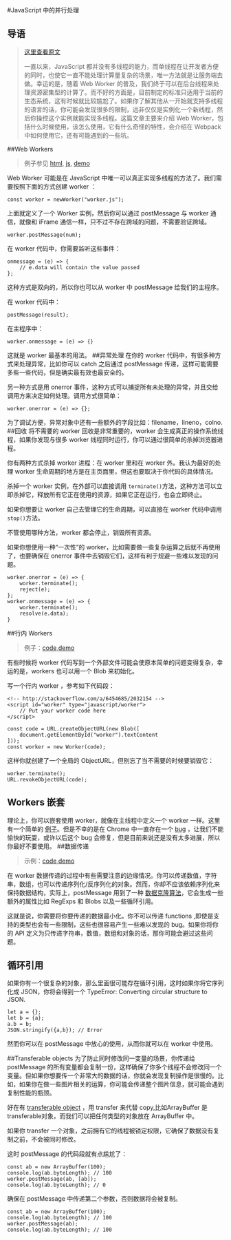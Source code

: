 #JavaScript 中的并行处理
## 导语
>[这里查看原文](https://advancedweb.hu/2016/08/09/parallel-processing-in-js/) 
>
> 一直以来，JavaScript 都并没有多线程的能力，而单线程在让开发者方便的同时，也使它一直不能处理计算量复杂的场景，唯一方法就是让服务端去做。幸运的是，随着 Web Worker 的普及，我们终于可以在后台线程来处理资源密集型的计算了。而不好的方面是，目前制定的标准只适用于当前的生态系统，这有时候就比较尴尬了。如果你了解其他从一开始就支持多线程的语言的话，你可能会发现很多的限制，远非仅仅是实例化一个新线程，然后你操控这个实例就能实现多线程。这篇文章主要来介绍 Web Worker，包括什么时候使用，该怎么使用，它有什么奇怪的特性，会介绍在 Webpack 中如何使用它，还有可能遇到的一些坑。

##Web Workers
> 例子参见 [html](https://github.com/sashee/parallel-processing-in-js/blob/master/worker.html), [js](https://github.com/sashee/parallel-processing-in-js/blob/master/worker.js), [demo](https://sashee.github.io/parallel-processing-in-js/worker.html)

Web Worker 可能是在 JavaScript 中唯一可以真正实现多线程的方法了。我们需要按照下面的方式创建 worker ：

```
const worker = newWorker("worker.js");
```

上面就定义了一个 Worker 实例，然后你可以通过 postMessage 与 worker 通信，就像和 iFrame 通信一样，只不过不存在跨域的问题，不需要验证跨域。

```
worker.postMessage(num);
```

在 worker 代码中，你需要监听这些事件：

```
onmessage = (e) => {
	// e.data will contain the value passed
};
```

这种方式是双向的，所以你也可以从 worker 中 postMessage 给我们的主程序。

在 worker 代码中：

```
postMessage(result);
```

在主程序中：

```
worker.onmessage = (e) => {}
```

这就是 worker 最基本的用法。
##异常处理
在你的 worker 代码中，有很多种方式来处理异常，比如你可以 catch 之后通过 postMessage 传递，这样可能需要多些一些代码，但是确实最有效也最安全的。

另一种方式是用 onerror 事件，这种方式可以捕捉所有未处理的异常，并且交给调用方来决定如何处理。调用方式很简单：

```
worker.onerror = (e) => {};
```

为了调试方便，异常对象中还有一些额外的字段比如：filename，lineno，colno.
##回收
将不需要的 worker 回收是非常重要的，worker 会生成真正的操作系统线程，如果你发现与很多 worker 线程同时运行，你可以通过很简单的杀掉浏览器进程。

你有两种方式杀掉 worker 进程：在 worker 里和在 worker 外。我认为最好的处理 worker 生命周期的地方是在主页面里，但这也要取决于你代码的具体情况。

杀掉一个 worker 实例，在外部可以直接调用 `terminate()`方法，这种方法可以立即杀掉它，释放所有它正在使用的资源，如果它正在运行，也会立即终止。

如果你想要让 worker 自己去管理它的生命周期，可以直接在 worker 代码中调用`stop()`方法。

不管使用哪种方法，worker 都会停止，销毁所有资源。

如果你想使用一种“一次性”的 worker，比如需要做一些复杂运算之后就不再使用了，也要确保在 onerror 事件中去销毁它们，这样有利于规避一些难以发现的问题。

```
worker.onerror = (e) => {
	worker.terminate();
	reject(e);
};
worker.onmessage = (e) => {
	worker.terminate();
	resolve(e.data);
}
```

##行内 Workers
> 例子：[code](https://github.com/sashee/parallel-processing-in-js/blob/master/inline-worker.html),[demo](https://sashee.github.io/parallel-processing-in-js/inline-worker.html)

有些时候将 worker 代码写到一个外部文件可能会使原本简单的问题变得复杂，幸运的是，workers 也可以用一个 Blob 来初始化。

写一个行内 worker ，参考如下代码段：

```
<!-- http://stackoverflow.com/a/6454685/2032154 -->
<script id="worker" type="javascript/worker">
	// Put your worker code here
</script>
```

```
const code = URL.createObjectURL(new Blob([
	document.getElementById("worker").textContent
]));
const worker = new Worker(code);
```

这样你就创建了一个全局的 ObjectURL，但别忘了当不需要的时候要销毁它：

```
worker.terminate();
URL.revokeObjectURL(code);
```
## Workers 嵌套
理论上，你可以嵌套使用 worker，就像在主线程中定义一个 worker 一样。这里有一个简单的 [例子](https://html.spec.whatwg.org/multipage/workers.html#delegation)。但是不幸的是在 Chrome 中一直存在一个 [bug](https://bugs.chromium.org/p/chromium/issues/detail?id=31666) ，让我们不能愉快的玩耍，或许以后这个 bug 会修复，但是目前来说还是没有太多进展，所以你最好不要使用。
##数据传递
> 示例：[code](https://github.com/sashee/parallel-processing-in-js/blob/master/data-passing.html),[demo](https://sashee.github.io/parallel-processing-in-js/data-passing.html)

在 worker 数据传递的过程中有些需要注意的边缘情况。你可以传递数值，字符串，数组，也可以传递序列化/反序列化的对象。然而，你却不应该依赖序列化来保持数据结构，实际上，postMessage 用到了一种 [数据克隆算法](https://developer.mozilla.org/en-US/docs/Web/API/Web_Workers_API/Structured_clone_algorithm)，它会生成一些额外的属性比如 RegExps 和 Blobs 以及一些循环引用。

这就是说，你需要将你要传递的数据最小化。你不可以传递 functions ,即使是支持的类型也会有一些限制，这些也很容易产生一些难以发现的 bug。如果你将你的 API 定义为只传递字符串，数值，数组和对象的话，那你可能会避过这些问题。
## 循环引用
如果你有一个很复杂的对象，那么里面很可能存在循环引用，这时如果你将它序列化成 JSON，你将会得到一个 TypeError: Converting circular structure to JSON.

```
let a = {};
let b = {a};
a.b = b;
JSON.stringify({a,b}); // Error
```
然而你可以在 postMessage 中放心的使用，从而你就可以在 worker 中使用。

##Transferable objects
为了防止同时修改同一变量的场景，你传递给 postMessage 的所有变量都会复制一份，这样确保了你多个线程不会修改同一个变量。但如果你想要传一个非常大的数据的话，你就会发现复制操作是很慢的。比如，如果你在做一些图片相关的运算，你可能会传递整个图片信息，就可能会遇到复制性能的瓶颈。

好在有 [transferable object](https://developer.mozilla.org/en-US/docs/Web/API/Transferable) ，用 transfer 来代替 copy,比如ArrayBuffer 是transferable对象，而我们可以把任何类型的对象放在 ArrayBuffer 中。

如果你 transfer 一个对象，之前拥有它的线程被锁定权限，它确保了数据没有复制之前，不会被同时修改。

这时 postMessage 的代码段就有点尴尬了：

```
const ab = new ArrayBuffer(100);
console.log(ab.byteLength); // 100
worker.postMessage(ab, [ab]);
console.log(ab.byteLength); // 0
```
确保在 postMessage 中传递第二个参数，否则数据将会被复制。

```
const ab = new ArrayBuffer(100);
console.log(ab.byteLength); // 100
worker.postMessage(ab);
console.log(ab.byteLength); // 100
```